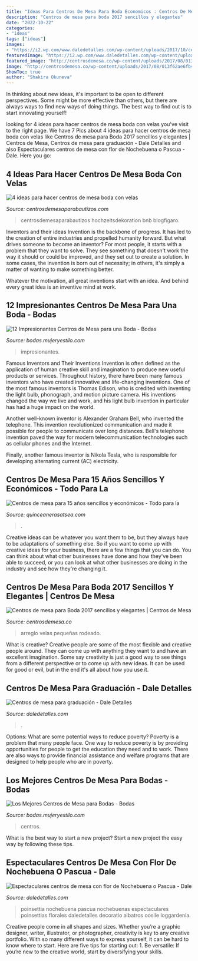 ```yaml
---
title: "Ideas Para Centros De Mesa Para Boda Economicos : Centros De Mesa Para 15 Años Sencillos Y Económicos"
description: "Centros de mesa para boda 2017 sencillos y elegantes"
date: "2022-10-22"
categories:
- "ideas"
tags: ["ideas"]
images:
- "https://i2.wp.com/www.daledetalles.com/wp-content/uploads/2017/10/centro-de-mesa-con-noche-buena23.jpg"
featuredImage: "https://i2.wp.com/www.daledetalles.com/wp-content/uploads/2017/10/centro-de-mesa-con-noche-buena23.jpg"
featured_image: "http://centrosdemesa.co/wp-content/uploads/2017/08/013f62ae6fb460ed40209fcd5ce8031b.jpg"
image: "http://centrosdemesa.co/wp-content/uploads/2017/08/013f62ae6fb460ed40209fcd5ce8031b.jpg"
ShowToc: true
author: "Shakira Okuneva"
---
```



In thinking about new ideas, it's important to be open to different perspectives. Some might be more effective than others, but there are always ways to find new ways of doing things. The best way to find out is to start innovating yourself!

	

		
looking for 4 ideas para hacer centros de mesa boda con velas you've visit to the right page. We have 7 Pics about 4 ideas para hacer centros de mesa boda con velas like Centros de mesa para Boda 2017 sencillos y elegantes | Centros de Mesa, Centros de mesa para graduación - Dale Detalles and also Espectaculares centros de mesa con flor de Nochebuena o Pascua - Dale. Here you go:
		
    
## 4 Ideas Para Hacer Centros De Mesa Boda Con Velas

<img loading=lazy src="https://centrosdemesaparabautizos.com/wp-content/uploads/2019/11/centro-de-mesa-boda-con-velas-blancas.jpg" onerror="this.onerror=null;this.src='https://tse1.mm.bing.net/th?id=OIP._TuC6h8tr-cS8X-ecIUOowAAAA&amp;pid=15.1';" alt="4 ideas para hacer centros de mesa boda con velas">

_Source: centrosdemesaparabautizos.com_

>centrosdemesaparabautizos hochzeitsdekoration bnb blogfigaro. 

	

Inventors and their ideas
Invention is the backbone of progress. It has led to the creation of entire industries and propelled humanity forward. But what drives someone to become an inventor?
For most people, it starts with a problem that they want to solve. They see something that doesn't work the way it should or could be improved, and they set out to create a solution. In some cases, the invention is born out of necessity; in others, it's simply a matter of wanting to make something better.

Whatever the motivation, all great inventions start with an idea. And behind every great idea is an inventive mind at work.

    
## 12 Impresionantes Centros De Mesa Para Una Boda - Bodas

<img loading=lazy src="https://bodas.mujeryestilo.com/wp-content/uploads/2015/07/Centros-de-Mesa-para-una-Boda-8.jpg" onerror="this.onerror=null;this.src='https://tse1.mm.bing.net/th?id=OIP.Hbx8fVq8SsPKf6VoTTkXvwHaLH&amp;pid=15.1';" alt="12 Impresionantes Centros de Mesa para una Boda - Bodas">

_Source: bodas.mujeryestilo.com_

>impresionantes. 

	

Famous Inventors and Their Inventions
Invention is often defined as the application of human creative skill and imagination to produce new useful products or services. Throughout history, there have been many famous inventors who have created innovative and life-changing inventions.
One of the most famous inventors is Thomas Edison, who is credited with inventing the light bulb, phonograph, and motion picture camera. His inventions changed the way we live and work, and his light bulb invention in particular has had a huge impact on the world.

Another well-known inventor is Alexander Graham Bell, who invented the telephone. This invention revolutionized communication and made it possible for people to communicate over long distances. Bell's telephone invention paved the way for modern telecommunication technologies such as cellular phones and the Internet.

Finally, another famous inventor is Nikola Tesla, who is responsible for developing alternating current (AC) electricity.

    
## Centros De Mesa Para 15 Años Sencillos Y Económicos - Todo Para La

<img loading=lazy src="http://quinceanerasatsea.com/wp-content/uploads/2016/08/CENTROSDEMESAPARA15AÑOSSENCILLOS_98-336x500.jpg" onerror="this.onerror=null;this.src='https://tse1.mm.bing.net/th?id=OIP.rmZA__vj84EYifzUnLIWrgAAAA&amp;pid=15.1';" alt="Centros de mesa para 15 años sencillos y económicos - Todo para la">

_Source: quinceanerasatsea.com_

>. 

	

Creative ideas can be whatever you want them to be, but they always have to be adaptations of something else. So if you want to come up with creative ideas for your business, there are a few things that you can do. You can think about what other businesses have done and how they've been able to succeed, or you can look at what other businesses are doing in the industry and see how they're changing it.

    
## Centros De Mesa Para Boda 2017 Sencillos Y Elegantes | Centros De Mesa

<img loading=lazy src="http://centrosdemesa.co/wp-content/uploads/2017/08/013f62ae6fb460ed40209fcd5ce8031b.jpg" onerror="this.onerror=null;this.src='https://tse3.mm.bing.net/th?id=OIP.AT9irm-0YO1AIJ_NXOgDGwHaLH&amp;pid=15.1';" alt="Centros de mesa para Boda 2017 sencillos y elegantes | Centros de Mesa">

_Source: centrosdemesa.co_

>arreglo velas pequeñas rodeado. 

	

What is creative?
Creative people are some of the most flexible and creative people around. They can come up with anything they want to and have an excellent imagination. Some say creativity is just a good way to see things from a different perspective or to come up with new ideas. It can be used for good or evil, but in the end it's all about how you use it.

    
## Centros De Mesa Para Graduación - Dale Detalles

<img loading=lazy src="https://i0.wp.com/www.daledetalles.com/wp-content/uploads/2017/06/graduacion-centros-de-mesa18.jpg?resize=640%2C853" onerror="this.onerror=null;this.src='https://tse3.mm.bing.net/th?id=OIP.mtRr9JtX31A5Tn_XEyzxOgHaJ3&amp;pid=15.1';" alt="Centros de mesa para graduación - Dale Detalles">

_Source: daledetalles.com_

>. 

	

Options: What are some potential ways to reduce poverty?
Poverty is a problem that many people face. One way to reduce poverty is by providing opportunities for people to get the education they need and to work. There are also ways to provide financial assistance and welfare programs that are designed to help people who are in poverty.

    
## Los Mejores Centros De Mesa Para Bodas - Bodas

<img loading=lazy src="https://bodas.mujeryestilo.com/wp-content/uploads/2015/01/Centros-de-Mesa-para-Bodas-16.jpg" onerror="this.onerror=null;this.src='https://tse3.mm.bing.net/th?id=OIP.JgiLgocRhVIo-i1i0fNzWwHaLI&amp;pid=15.1';" alt="Los Mejores Centros de Mesa para Bodas - Bodas">

_Source: bodas.mujeryestilo.com_

>centros. 

	

What is the best way to start a new project?
Start a new project the easy way by following these tips.

    
## Espectaculares Centros De Mesa Con Flor De Nochebuena O Pascua - Dale

<img loading=lazy src="https://i2.wp.com/www.daledetalles.com/wp-content/uploads/2017/10/centro-de-mesa-con-noche-buena23.jpg" onerror="this.onerror=null;this.src='https://tse3.mm.bing.net/th?id=OIP.eBpMtLDKPAzKjkLpquTXtgHaLH&amp;pid=15.1';" alt="Espectaculares centros de mesa con flor de Nochebuena o Pascua - Dale">

_Source: daledetalles.com_

>poinsettia nochebuena pascua nochebuenas espectaculares poinsettias florales daledetalles decoratio albatros oosile loggardenia. 

	

Creative people come in all shapes and sizes. Whether you’re a graphic designer, writer, illustrator, or photographer, creativity is key to any creative portfolio. With so many different ways to express yourself, it can be hard to know where to start. Here are five tips for starting out: 1. Be versatile: If you’re new to the creative world, start by diversifying your skills.

